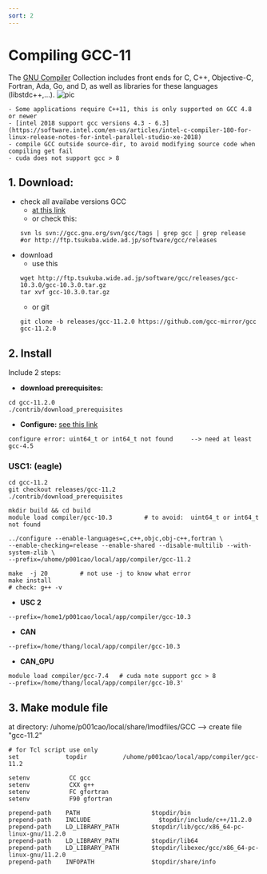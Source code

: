 ```yaml
---
sort: 2
---
```


# Compiling GCC-11

The [GNU Compiler](https://gcc.gnu.org) Collection includes front ends for C, C++, Objective-C, Fortran, Ada, Go, and D, as well as libraries for these languages (libstdc++,...).
![pic](https://gcc.gnu.org/img/gccegg-65.png)

```note
- Some applications require C++11, this is only supported on GCC 4.8 or newer
- [intel 2018 support gcc versions 4.3 - 6.3](https://software.intel.com/en-us/articles/intel-c-compiler-180-for-linux-release-notes-for-intel-parallel-studio-xe-2018)
- compile GCC outside source-dir, to avoid modifying source code when compiling get fail
- cuda does not support gcc > 8 
```

## 1. Download:

* check all availabe versions GCC
  - [at this link](https://gcc.gnu.org/releases.html)
  - or check this:
  ```shell
  svn ls svn://gcc.gnu.org/svn/gcc/tags | grep gcc | grep release
  #or http://ftp.tsukuba.wide.ad.jp/software/gcc/releases
  ```
* download
  - use this
  ```shell
  wget http://ftp.tsukuba.wide.ad.jp/software/gcc/releases/gcc-10.3.0/gcc-10.3.0.tar.gz
  tar xvf gcc-10.3.0.tar.gz
  ```
  - or git
  ```shell
  git clone -b releases/gcc-11.2.0 https://github.com/gcc-mirror/gcc gcc-11.2.0
  ```

## 2. Install
Include 2 steps:
- **download prerequisites:**
```shell
cd gcc-11.2.0
./contrib/download_prerequisites
```
- **Configure:** [see this link](https://gcc.gnu.org/install/configure.html)
```note
configure error: uint64_t or int64_t not found     --> need at least gcc-4.5
```


### USC1: (eagle)
```shell
cd gcc-11.2
git checkout releases/gcc-11.2
./contrib/download_prerequisites

mkdir build && cd build
module load compiler/gcc-10.3         # to avoid:  uint64_t or int64_t not found 

../configure --enable-languages=c,c++,objc,obj-c++,fortran \
--enable-checking=release --enable-shared --disable-multilib --with-system-zlib \
--prefix=/uhome/p001cao/local/app/compiler/gcc-11.2
```
```make
make  -j 20         # not use -j to know what error
make install
# check: g++ -v
```

- **USC 2** 
```shell 
--prefix=/home1/p001cao/local/app/compiler/gcc-10.3
```
- **CAN** 
```shell 
--prefix=/home/thang/local/app/compiler/gcc-10.3
```
- **CAN_GPU** 
```shell 
module load compiler/gcc-7.4   # cuda note support gcc > 8 
--prefix=/home/thang/local/app/compiler/gcc-10.3'
```

## 3. Make module file 
at directory: /uhome/p001cao/local/share/lmodfiles/GCC --> create file "gcc-11.2"

```shell
# for Tcl script use only
set             topdir          /uhome/p001cao/local/app/compiler/gcc-11.2

setenv           CC gcc
setenv           CXX g++
setenv           FC gfortran
setenv           F90 gfortran

prepend-path    PATH                    $topdir/bin
prepend-path    INCLUDE 	              $topdir/include/c++/11.2.0
prepend-path    LD_LIBRARY_PATH         $topdir/lib/gcc/x86_64-pc-linux-gnu/11.2.0
prepend-path    LD_LIBRARY_PATH         $topdir/lib64
prepend-path    LD_LIBRARY_PATH         $topdir/libexec/gcc/x86_64-pc-linux-gnu/11.2.0
prepend-path    INFOPATH                $topdir/share/info
```

